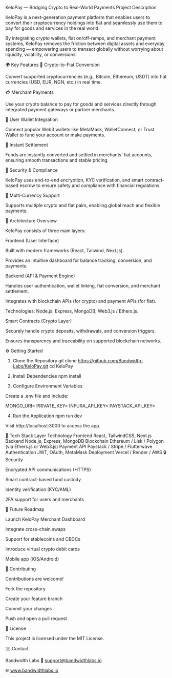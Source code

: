 KeloPay — Bridging Crypto to Real-World Payments
Project Description

KeloPay is a next-generation payment platform that enables users to convert their cryptocurrency holdings into fiat and seamlessly use them to pay for goods and services in the real world.

By integrating crypto wallets, fiat on/off-ramps, and merchant payment systems, KeloPay removes the friction between digital assets and everyday spending — empowering users to transact globally without worrying about liquidity, volatility, or conversions.

🌍 Key Features
🔄 Crypto-to-Fiat Conversion

Convert supported cryptocurrencies (e.g., Bitcoin, Ethereum, USDT) into fiat currencies (USD, EUR, NGN, etc.) in real time.

💳 Merchant Payments

Use your crypto balance to pay for goods and services directly through integrated payment gateways or partner merchants.

🪪 User Wallet Integration

Connect popular Web3 wallets like MetaMask, WalletConnect, or Trust Wallet to fund your account or make payments.

🏦 Instant Settlement

Funds are instantly converted and settled in merchants’ fiat accounts, ensuring smooth transactions and stable pricing.

🔐 Security & Compliance

KeloPay uses end-to-end encryption, KYC verification, and smart contract-based escrow to ensure safety and compliance with financial regulations.

💼 Multi-Currency Support

Supports multiple crypto and fiat pairs, enabling global reach and flexible payments.

🧱 Architecture Overview

KeloPay consists of three main layers:

Frontend (User Interface)

Built with modern frameworks (React, Tailwind, Next.js).

Provides an intuitive dashboard for balance tracking, conversion, and payments.

Backend (API & Payment Engine)

Handles user authentication, wallet linking, fiat conversion, and merchant settlement.

Integrates with blockchain APIs (for crypto) and payment APIs (for fiat).

Technologies: Node.js, Express, MongoDB, Web3.js / Ethers.js.

Smart Contracts (Crypto Layer)

Securely handle crypto deposits, withdrawals, and conversion triggers.

Ensures transparency and traceability on supported blockchain networks.

⚙️ Getting Started
1. Clone the Repository
git clone https://github.com/Bandwidth-Labs/KeloPay.git
cd KeloPay

2. Install Dependencies
npm install

3. Configure Environment Variables

Create a .env file and include:

MONGO_URI=<your-mongodb-uri>
PRIVATE_KEY=<your-private-key>
INFURA_API_KEY=<your-infura-key>
PAYSTACK_API_KEY=<your-paystack-api-key>

4. Run the Application
npm run dev


Visit http://localhost:3000
 to access the app.

🧩 Tech Stack
Layer	Technology
Frontend	React, TailwindCSS, Next.js
Backend	Node.js, Express, MongoDB
Blockchain	Ethereum / Lisk / Polygon (via Ethers.js or Web3.js)
Payment API	Paystack / Stripe / Flutterwave
Authentication	JWT, OAuth, MetaMask
Deployment	Vercel / Render / AWS
🔒 Security

Encrypted API communications (HTTPS)

Smart contract-based fund custody

Identity verification (KYC/AML)

2FA support for users and merchants

🚀 Future Roadmap

 Launch KeloPay Merchant Dashboard

 Integrate cross-chain swaps

 Support for stablecoins and CBDCs

 Introduce virtual crypto debit cards

 Mobile app (iOS/Android)

👥 Contributing

Contributions are welcome!

Fork the repository

Create your feature branch

Commit your changes

Push and open a pull request

📄 License

This project is licensed under the MIT License.

✉️ Contact

Bandwidth Labs
📧 support@bandwidthlabs.io

🌐 www.bandwidthlabs.io
